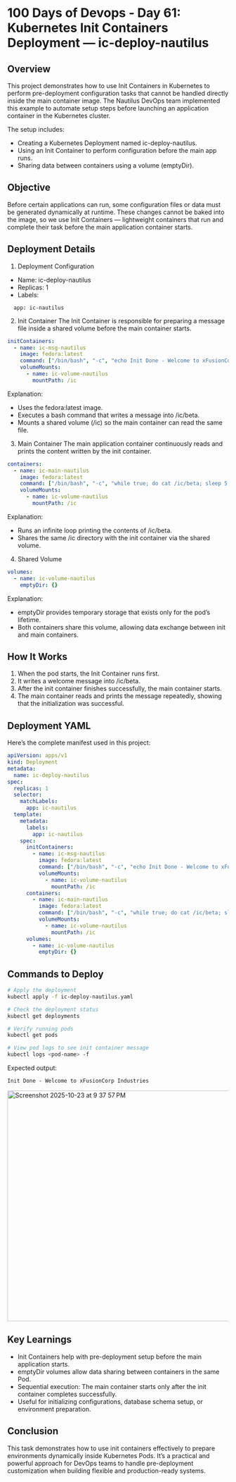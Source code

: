 # 100 Days of Devops - Day 61: Kubernetes Init Containers Deployment — ic-deploy-nautilus

## Overview
This project demonstrates how to use Init Containers in Kubernetes to perform pre-deployment configuration tasks that cannot be handled directly inside the main container image.
The Nautilus DevOps team implemented this example to automate setup steps before launching an application container in the Kubernetes cluster.

The setup includes:
  - Creating a Kubernetes Deployment named ic-deploy-nautilus.
  - Using an Init Container to perform configuration before the main app runs.
  - Sharing data between containers using a volume (emptyDir).

## Objective
Before certain applications can run, some configuration files or data must be generated dynamically at runtime.
These changes cannot be baked into the image, so we use Init Containers — lightweight containers that run and complete their task before the main application container starts.

## Deployment Details
1. Deployment Configuration
  - Name: ic-deploy-nautilus
  - Replicas: 1
  - Labels:
  ```yam
    app: ic-nautilus
```
2. Init Container
The Init Container is responsible for preparing a message file inside a shared volume before the main container starts.
```yaml
initContainers:
  - name: ic-msg-nautilus
    image: fedora:latest
    command: ["/bin/bash", "-c", "echo Init Done - Welcome to xFusionCorp Industries > /ic/beta"]
    volumeMounts:
      - name: ic-volume-nautilus
        mountPath: /ic
```

Explanation:
  - Uses the fedora:latest image.
  - Executes a bash command that writes a message into /ic/beta.
  - Mounts a shared volume (/ic) so the main container can read the same file.

3. Main Container
The main application container continuously reads and prints the content written by the init container.
```yaml
containers:
  - name: ic-main-nautilus
    image: fedora:latest
    command: ["/bin/bash", "-c", "while true; do cat /ic/beta; sleep 5; done"]
    volumeMounts:
      - name: ic-volume-nautilus
        mountPath: /ic
```
Explanation:
  - Runs an infinite loop printing the contents of /ic/beta.
  - Shares the same /ic directory with the init container via the shared volume.

4. Shared Volume
```yaml
volumes:
  - name: ic-volume-nautilus
    emptyDir: {}
```
Explanation:
  - emptyDir provides temporary storage that exists only for the pod’s lifetime.
  - Both containers share this volume, allowing data exchange between init and main containers.

## How It Works
1. When the pod starts, the Init Container runs first.
2. It writes a welcome message into /ic/beta.
3. After the init container finishes successfully, the main container starts.
4. The main container reads and prints the message repeatedly, showing that the initialization was successful.

## Deployment YAML
Here’s the complete manifest used in this project:
```yaml
apiVersion: apps/v1
kind: Deployment
metadata:
  name: ic-deploy-nautilus
spec:
  replicas: 1
  selector:
    matchLabels:
      app: ic-nautilus
  template:
    metadata:
      labels:
        app: ic-nautilus
    spec:
      initContainers:
        - name: ic-msg-nautilus
          image: fedora:latest
          command: ["/bin/bash", "-c", "echo Init Done - Welcome to xFusionCorp Industries > /ic/beta"]
          volumeMounts:
            - name: ic-volume-nautilus
              mountPath: /ic
      containers:
        - name: ic-main-nautilus
          image: fedora:latest
          command: ["/bin/bash", "-c", "while true; do cat /ic/beta; sleep 5; done"]
          volumeMounts:
            - name: ic-volume-nautilus
              mountPath: /ic
      volumes:
        - name: ic-volume-nautilus
          emptyDir: {}
```
## Commands to Deploy
```bash
# Apply the deployment
kubectl apply -f ic-deploy-nautilus.yaml

# Check the deployment status
kubectl get deployments

# Verify running pods
kubectl get pods

# View pod logs to see init container message
kubectl logs <pod-name> -f
```

Expected output:
```css
Init Done - Welcome to xFusionCorp Industries
```

<img width="1567" height="524" alt="Screenshot 2025-10-23 at 9 37 57 PM" src="https://github.com/user-attachments/assets/b606d93c-d0bf-49c9-88b6-60ec558a613b" />

## Key Learnings
  - Init Containers help with pre-deployment setup before the main application starts.
  - emptyDir volumes allow data sharing between containers in the same Pod.
  - Sequential execution: The main container starts only after the init container completes successfully.
  - Useful for initializing configurations, database schema setup, or environment preparation.

## Conclusion
This task demonstrates how to use init containers effectively to prepare environments dynamically inside Kubernetes Pods.
It’s a practical and powerful approach for DevOps teams to handle pre-deployment customization when building flexible and production-ready systems.
